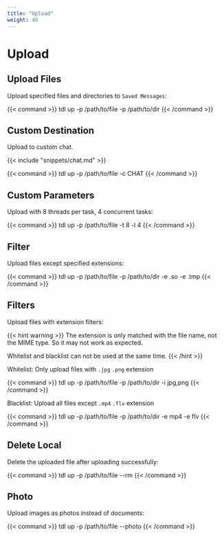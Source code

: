```yaml
---
title: "Upload"
weight: 40
---
```


# Upload

## Upload Files

Upload specified files and directories to `Saved Messages`:

{{< command >}}
tdl up -p /path/to/file -p /path/to/dir
{{< /command >}}

## Custom Destination

Upload to custom chat.

{{< include "snippets/chat.md" >}}

{{< command >}}
tdl up -p /path/to/file -c CHAT
{{< /command >}}

## Custom Parameters

Upload with 8 threads per task, 4 concurrent tasks:

{{< command >}}
tdl up -p /path/to/file -t 8 -l 4
{{< /command >}}

## Filter

Upload files except specified extensions:

{{< command >}}
tdl up -p /path/to/file -p /path/to/dir -e .so -e .tmp
{{< /command >}}

## Filters

Upload files with extension filters:

{{< hint warning >}}
The extension is only matched with the file name, not the MIME type. So it may not work as expected.

Whitelist and blacklist can not be used at the same time.
{{< /hint >}}

Whitelist: Only upload files with `.jpg` `.png` extension

{{< command >}}
tdl up -p /path/to/file -p /path/to/dir -i jpg,png
{{< /command >}}

Blacklist: Upload all files except `.mp4` `.flv` extension

{{< command >}}
tdl up -p /path/to/file -p /path/to/dir -e mp4 -e flv
{{< /command >}}

## Delete Local

Delete the uploaded file after uploading successfully:

{{< command >}}
tdl up -p /path/to/file --rm
{{< /command >}}

## Photo

Upload images as photos instead of documents:

{{< command >}}
tdl up -p /path/to/file --photo
{{< /command >}}
